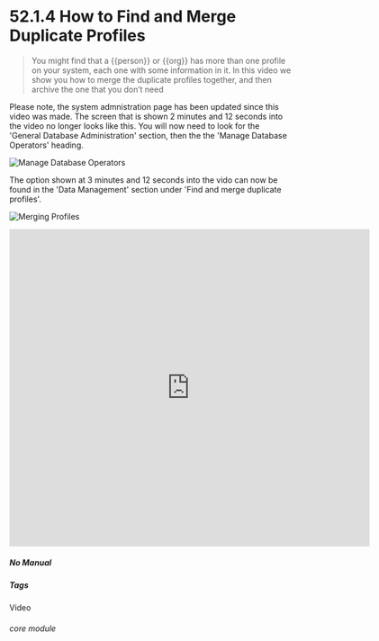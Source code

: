 # 52.1.4 How to Find and Merge Duplicate Profiles

> You might find that a {{person}} or {{org}} has more than one profile on your system, each one with some information in it. In this video we show you how to merge the duplicate profiles together, and then archive the one that you don’t need

Please note, the system admnistration page has been updated since this video was made. The screen that is shown 2 minutes and 12 seconds into the video no longer looks like this. You will now need to look for the 'General Database Administration' section, then the the 'Manage Database Operators' heading.

![Manage Database Operators](52.1.3a.png)

The option shown at 3 minutes and 12 seconds into the vido can now be found in the 'Data Management' section under 'Find and merge duplicate profiles'.

![Merging Profiles](52.1.4a.png)

<iframe title="How to Find and Merge Duplicate Profiles" width="640" height="564" src="https://player.vimeo.com/video/279249527" data-video-display="home" frameborder="0" allowFullScreen mozallowfullscreen webkitAllowFullScreen></iframe>


##### No Manual

##### Tags
Video

###### core module
